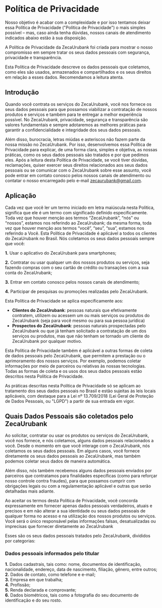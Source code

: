 # Política de Privacidade

Nosso objetivo é acabar com a complexidade e por isso tentamos deixar essa 
Política de Privacidade ("Política de Privacidade")
o mais simples possível – mas, caso ainda tenha dúvidas, 
nossos canais de atendimento indicados abaixo estão à sua disposição.

A Política de Privacidade da ZecaUrubank foi 
criada para mostrar o nosso compromisso em sempre tratar os seus dados pessoais com 
segurança, privacidade e transparência.

Esta Política de Privacidade descreve os dados pessoais que coletamos, como eles são usados, 
armazenados e compartilhados e os seus direitos em relação a esses dados. Recomendamos a leitura atenta.

## Introdução

Quando você contrata os serviços do ZecaUrubank, você nos fornece os seus 
dados pessoais para que possamos viabilizar a contratação de nossos produtos e serviços e também 
para te entregar a melhor experiência possível. No ZecaUrubank, privacidade, segurança e transparência 
são valores fundamentais e sempre adotaremos as melhores práticas para garantir a confidencialidade 
e integridade dos seus dados pessoais.

Além disso, burocracia, letras miúdas e asteriscos não fazem parte da nossa missão no ZecaUrubank. Por isso, desenvolvemos essa Política
de Privacidade para explicar, de uma forma clara, simples e objetiva, as nossas práticas, como os seus 
dados pessoais são tratados e por que pedimos eles.
Após a leitura desta Política de Privacidade, se você tiver dúvidas, reclamações, 
quiser exercer seus direitos relacionados aos seus dados pessoais ou se comunicar com o 
ZecaUrubank sobre esse assunto, você pode entrar em contato conosco pelos nossos canais de 
atendimento ou contatar o nosso encarregado pelo e-mail zecaurubank@gmail.com.

## Aplicação

Cada vez que você ler um termo iniciado em letra maiúscula nesta Política, significa que 
ele é um termo com significado definido especificamente.
Toda vez que houver menção aos termos “ZecaUrubank”, “nós” ou “nossos”, estamos nos referindo ao ZecaUrubank;
da mesma forma, toda vez que houver menção aos termos “você”, “seu”, “sua”, estamos nos referindo a Você.
Esta Política de Privacidade é aplicável a todos os clientes do ZecaUrubank no Brasil. Nós coletamos os seus dados pessoais sempre que você:

**1.** Usar o aplicativo do ZecaUrubank para smartphones; <br>

**2.** Contratar ou usar qualquer um dos nossos produtos ou serviços, seja  
fazendo compras com o seu cartão de crédito ou transações com a sua conta do ZecaUrubank; <br>

**3.** Entrar em contato conosco pelos nossos canais de atendimento; <br>

**4.** Participar de pesquisas ou promoções realizadas pelo ZecaUrubank.

Esta Política de Privacidade se aplica especificamente aos:

- **Clientes do ZecaUrubank**: pessoas naturais que efetivamente contratem, utilizem 
ou acessem um ou mais serviços ou produtos do ZecaUrubank (seja para você mesmo ou para sua pessoa jurídica)
- **Prospectos do ZecaUrubank**: pessoas naturais prospectadas pelo ZecaUrubank ou que já tenham solicitado 
a contratação de um dos serviços ou produtos, mas que não tenham se tornado um cliente do ZecaUrubank por qualquer motivo.

Esta Política de Privacidade também é aplicável a outras formas de coleta de dados 
pessoais pelo ZecaUrubank, que permitem a prestação ou o aprimoramento dos nossos serviços. 
Por exemplo, podemos coletar informações por meio de parceiros ou relativas às nossas 
tecnologias. Todas as formas de coleta e os usos dos seus dados pessoais estão descritos nesta Política de Privacidade.

As práticas descritas nesta Política de Privacidade só se aplicam ao tratamento dos seus dados 
pessoais no Brasil e estão sujeitas às leis locais aplicáveis, com destaque para a Lei nº 13.709/2018 
(Lei Geral de Proteção de Dados Pessoais, ou "LGPD") a partir de sua entrada em vigor.

## Quais Dados Pessoais são coletados pelo ZecaUrubank

Ao solicitar, contratar ou usar os produtos ou serviços do ZecaUrubank, você nos 
fornece, e nós coletamos, alguns dados pessoais relacionados a você. Desde o momento 
em que você interage com o ZecaUrubank, nós coletamos os seus dados pessoais. Em alguns casos, 
você fornece diretamente os seus dados pessoais ao ZecaUrubank, mas também podemos coletar seus dados de maneira automática.

Além disso, nós também recebemos alguns dados pessoais enviados por parceiros que contratamos para 
finalidades específicas (como para reforçar nosso controle contra fraudes), para que possamos cumprir 
com obrigações legais ou com a regulamentação aplicável e outras que serão detalhadas mais adiante.

Ao aceitar os termos desta Política de Privacidade, você concorda expressamente em 
fornecer apenas dados pessoais verdadeiros, atuais e precisos e em não alterar a sua 
identidade ou seus dados pessoais de qualquer forma no acesso e na utilização dos nossos 
produtos ou serviços. Você será o único responsável pelas informações falsas, desatualizadas ou 
imprecisas que fornecer diretamente ao ZecaUrubank

Esses são os seus dados pessoais tratados pelo ZecaUrubank, divididos por categorias:

### Dados pessoais informados pelo titular

**1.** Dados cadastrais, tais como: nome, documentos de identificação, nacionalidade, endereço, data de nascimento, filiação, gênero, entre outros; <br>
**2.** Dados de contato, como telefone e e-mail;     
**3.** Empresa em que trabalha; <br>
**4.** Profissão; <br>
**5.** Renda declarada e comprovante; <br>
**6.** Dados biométricos, tais como a fotografia do seu documento de identificação e do seu rosto.





